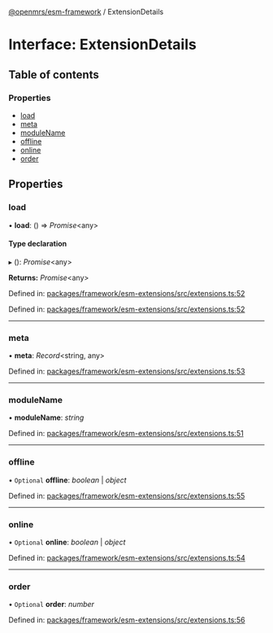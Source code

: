 [@openmrs/esm-framework](../API.md) / ExtensionDetails

# Interface: ExtensionDetails

## Table of contents

### Properties

- [load](extensiondetails.md#load)
- [meta](extensiondetails.md#meta)
- [moduleName](extensiondetails.md#modulename)
- [offline](extensiondetails.md#offline)
- [online](extensiondetails.md#online)
- [order](extensiondetails.md#order)

## Properties

### load

• **load**: () => *Promise*<any\>

#### Type declaration

▸ (): *Promise*<any\>

**Returns:** *Promise*<any\>

Defined in: [packages/framework/esm-extensions/src/extensions.ts:52](https://github.com/openmrs/openmrs-esm-core/blob/master/packages/framework/esm-extensions/src/extensions.ts#L52)

Defined in: [packages/framework/esm-extensions/src/extensions.ts:52](https://github.com/openmrs/openmrs-esm-core/blob/master/packages/framework/esm-extensions/src/extensions.ts#L52)

___

### meta

• **meta**: *Record*<string, any\>

Defined in: [packages/framework/esm-extensions/src/extensions.ts:53](https://github.com/openmrs/openmrs-esm-core/blob/master/packages/framework/esm-extensions/src/extensions.ts#L53)

___

### moduleName

• **moduleName**: *string*

Defined in: [packages/framework/esm-extensions/src/extensions.ts:51](https://github.com/openmrs/openmrs-esm-core/blob/master/packages/framework/esm-extensions/src/extensions.ts#L51)

___

### offline

• `Optional` **offline**: *boolean* \| *object*

Defined in: [packages/framework/esm-extensions/src/extensions.ts:55](https://github.com/openmrs/openmrs-esm-core/blob/master/packages/framework/esm-extensions/src/extensions.ts#L55)

___

### online

• `Optional` **online**: *boolean* \| *object*

Defined in: [packages/framework/esm-extensions/src/extensions.ts:54](https://github.com/openmrs/openmrs-esm-core/blob/master/packages/framework/esm-extensions/src/extensions.ts#L54)

___

### order

• `Optional` **order**: *number*

Defined in: [packages/framework/esm-extensions/src/extensions.ts:56](https://github.com/openmrs/openmrs-esm-core/blob/master/packages/framework/esm-extensions/src/extensions.ts#L56)

